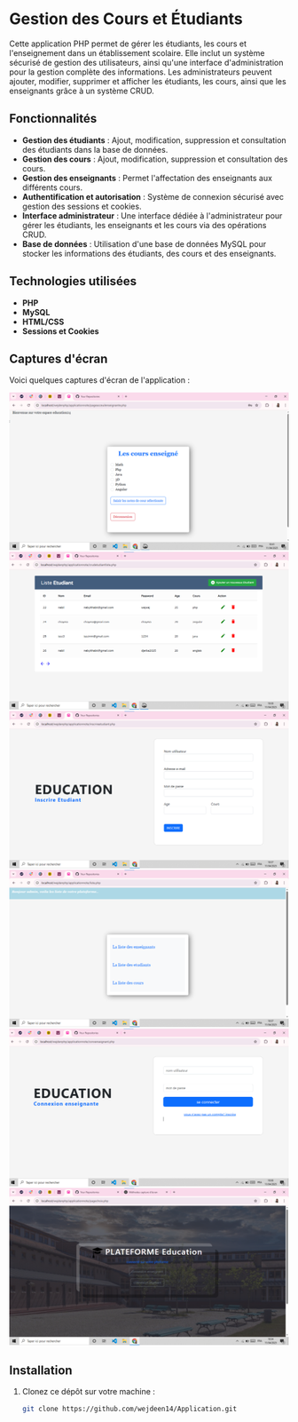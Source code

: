 # Gestion des Cours et Étudiants

Cette application PHP permet de gérer les étudiants, les cours et l'enseignement dans un établissement scolaire. Elle inclut un système sécurisé de gestion des utilisateurs, ainsi qu'une interface d'administration pour la gestion complète des informations. Les administrateurs peuvent ajouter, modifier, supprimer et afficher les étudiants, les cours, ainsi que les enseignants grâce à un système CRUD.

## Fonctionnalités

- **Gestion des étudiants** : Ajout, modification, suppression et consultation des étudiants dans la base de données.
- **Gestion des cours** : Ajout, modification, suppression et consultation des cours.
- **Gestion des enseignants** : Permet l'affectation des enseignants aux différents cours.
- **Authentification et autorisation** : Système de connexion sécurisé avec gestion des sessions et cookies.
- **Interface administrateur** : Une interface dédiée à l'administrateur pour gérer les étudiants, les enseignants et les cours via des opérations CRUD.
- **Base de données** : Utilisation d'une base de données MySQL pour stocker les informations des étudiants, des cours et des enseignants.

## Technologies utilisées

- **PHP** 
- **MySQL** 
- **HTML/CSS** 
- **Sessions et Cookies** 
## Captures d'écran

Voici quelques captures d'écran de l'application :

![Page de gestion des cours](img/cours.png)
![Page de la base de données](img/base.png)
![Page d'inscription](img/inscrire.png)
![Page de la liste des étudiants](img/liste.png)
![Page de connexion](img/login.png)
![Page de choix](img/choix.png)

## Installation

1. Clonez ce dépôt sur votre machine :
   ```bash
   git clone https://github.com/wejdeen14/Application.git
